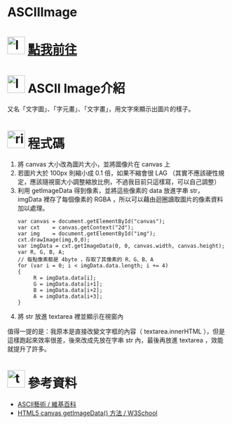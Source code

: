 # ASCIIImage
<h1><img class="alignnone  wp-image-99" src="https://catmaoblog.files.wordpress.com/2016/10/6lqz4de.png" alt="Icon made by Freepik from www.flaticon.com" width="40" height="40" /> <a href="https://catmaoblog.wordpress.com/2016/10/10/ascii-image/" target="_blank">點我前往</a></h1>
<h1><img class="alignnone  wp-image-41" src="https://catmaoblog.files.wordpress.com/2016/10/3h9rzur.png" alt="Icon made by Popcorns Arts from www.flaticon.com" width="40" height="40" /> ASCII Image介紹</h1>
又名「文字圖」、「字元畫」、「文字畫」，用文字來顯示出圖片的樣子。
<h1><img class="alignnone  wp-image-43" src="https://catmaoblog.files.wordpress.com/2016/10/ril6i6c.png" alt="ril6i6c" width="40" height="40" /> 程式碼</h1>
<ol>
	<li>將 canvas 大小改為圖片大小，並將圖像片在 canvas 上</li>
	<li>若圖片大於 100px 則縮小成 0.1 倍，如果不縮會很 LAG （其實不應該硬性規定，應該隨視窗大小調整縮放比例，不過我目前只這樣寫，可以自己調整）</li>
	<li>利用 getImageData 得到像素，並將這些像素的 data 放進字串 str， imgData 裡存了每個像素的 RGBA ，所以可以藉由迴圈讀取圖片的像素資料加以處理。
<pre><code>var canvas = document.getElementById("canvas");
var cxt    = canvas.getContext("2d");
var img    = document.getElementById("img");
cxt.drawImage(img,0,0);
var imgData = cxt.getImageData(0, 0, canvas.width, canvas.height);
var R, G, B, A;
// 每點像素都是 4byte ，存取了其像素的 R、G、B、A
</code><code>for (var i = 0; i < imgData.data.length; i += 4)
{
     R = imgData.data[i];
     G = imgData.data[i+1];
     B = imgData.data[i+2];
     A = imgData.data[i+3];
}</code></pre>
</li>
	<li>將 str 放進 textarea 裡並顯示在視窗內</li>
</ol>
值得一提的是：我原本是直接改變文字框的內容（ textarea.innerHTML ），但是這樣跑起來效率很差，後來改成先放在字串 str 內，最後再放進 textarea ，效能就提升了許多。
<h1></h1>
<h1><img class="alignnone  wp-image-42" src="https://catmaoblog.files.wordpress.com/2016/10/tpodion.png" alt="tpodion" width="40" height="40" /> 參考資料</h1>
<ul class="alt">
	<li><a href="https://zh.wikipedia.org/wiki/ASCII%E8%89%BA%E6%9C%AF" target="_blank">ASCII藝術 / 維基百科</a></li>
	<li><a href="http://www.w3school.com.cn/tags/canvas_getimagedata.asp" target="_blank">HTML5 canvas getImageData() 方法 / W3School</a></li>
</ul>
